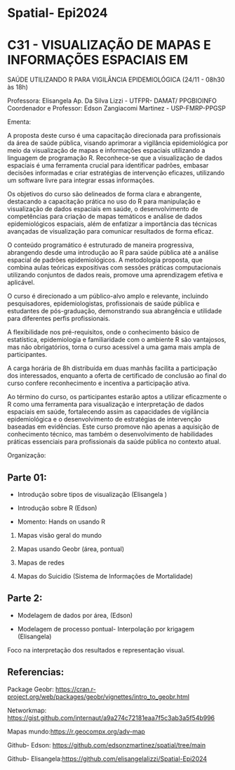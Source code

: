 # Spatial- Epi2024
# C31 - VISUALIZAÇÃO DE MAPAS E INFORMAÇÕES ESPACIAIS EM
SAÚDE UTILIZANDO R PARA VIGILÂNCIA EPIDEMIOLÓGICA (24/11 - 08h30 às 18h)

Professora: Elisangela Ap. Da Silva Lizzi - UTFPR- DAMAT/ PPGBIOINFO
Coordenador e Professor: Edson Zangiacomi Martinez - USP-FMRP-PPGSP



Ementa:

A proposta deste curso é uma capacitação direcionada para profissionais da área
de saúde pública, visando aprimorar a vigilância epidemiológica por meio da
visualização de mapas e informações espaciais utilizando a linguagem de
programação R. Reconhece-se que a visualização de dados espaciais é uma
ferramenta crucial para identificar padrões, embasar decisões informadas e
criar estratégias de intervenção eficazes, utilizando um software livre para
integrar essas informações.

Os objetivos do curso são delineados de forma clara e abrangente, destacando a
capacitação prática no uso do R para manipulação e visualização de dados
espaciais em saúde, o desenvolvimento de competências para criação de mapas
temáticos e análise de dados epidemiológicos espaciais, além de enfatizar a
importância das técnicas avançadas de visualização para comunicar resultados de
forma eficaz.

O conteúdo programático é estruturado de maneira progressiva, abrangendo desde
uma introdução ao R para saúde pública até a análise espacial de padrões
epidemiológicos. A metodologia proposta, que combina aulas teóricas expositivas
com sessões práticas computacionais utilizando conjuntos de dados reais,
promove uma aprendizagem efetiva e aplicável.

O curso é direcionado a um público-alvo amplo e relevante, incluindo
pesquisadores, epidemiologistas, profissionais de saúde pública e estudantes de
pós-graduação, demonstrando sua abrangência e utilidade para diferentes perfis
profissionais.

A flexibilidade nos pré-requisitos, onde o conhecimento básico de estatística,
epidemiologia e familiaridade com o ambiente R são vantajosos, mas não
obrigatórios, torna o curso acessível a uma gama mais ampla de participantes.

A carga horária de 8h distribuída em duas manhãs facilita a participação dos
interessados, enquanto a oferta de certificado de conclusão ao final do curso
confere reconhecimento e incentiva a participação ativa.

Ao término do curso, os participantes estarão aptos a utilizar eficazmente o R
como uma ferramenta para visualização e interpretação de dados espaciais em
saúde, fortalecendo assim as capacidades de vigilância epidemiológica e o
desenvolvimento de estratégias de intervenção baseadas em evidências. Este
curso promove não apenas a aquisição de conhecimento técnico, mas também o
desenvolvimento de habilidades práticas essenciais para profissionais da saúde
pública no contexto atual.

Organização:
## Parte 01:
- Introdução sobre tipos de visualização (Elisangela )
- Introdução sobre R (Edson)


- Momento: Hands on usando R
1. Mapas visão geral do mundo

2. Mapas usando Geobr (área, pontual)
3. Mapas de redes

4. Mapas do Suicidio (Sistema de Informações de Mortalidade)

## Parte 2:
- Modelagem de dados por área, (Edson)

- Modelagem de processo pontual- Interpolação por krigagem (Elisangela)
 
Foco na interpretação dos resultados e representação visual.








## Referencias:
Package Geobr: https://cran.r-project.org/web/packages/geobr/vignettes/intro_to_geobr.html

Networkmap: https://gist.github.com/internaut/a9a274c72181eaa7f5c3ab3a5f54b996

Mapas mundo:https://r.geocompx.org/adv-map

Github- Edson: https://github.com/edsonzmartinez/spatial/tree/main

Github- Elisangela:https://github.com/elisangelalizzi/Spatial-Epi2024




